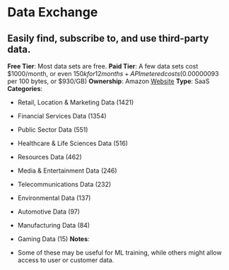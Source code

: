 # Data Exchange

## Easily find, subscribe to, and use third-party data.

**Free Tier**: Most data sets are free.
**Paid Tier**: A few data sets cost $1000/month, or even $150k for 12 months + API metered costs ($0.00000093 per 100 bytes, or $930/GB)
**Ownership**: Amazon
[Website](https://aws.amazon.com/data-exchange/)
**Type**: SaaS
**Categories**: 

- Retail, Location & Marketing Data (1421)
- Financial Services Data (1354)
- Public Sector Data (551)
- Healthcare & Life Sciences Data (516)
- Resources Data (462)
- Media & Entertainment Data (246)
- Telecommunications Data (232)
- Environmental Data (137)
- Automotive Data (97)
- Manufacturing Data (84)
- Gaming Data (15)
**Notes**:

- Some of these may be useful for ML training, while others might allow access to user or customer data.

